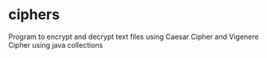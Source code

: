 # ciphers
Program to encrypt and decrypt text files using Caesar Cipher and Vigenere Cipher using java collections 

